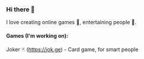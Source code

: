 ### Hi there 👋

I love creating online games 👾, entertaining people 🤡.

#### Games (I'm working on):

Joker 🃏 (https://jok.ge) - Card game, for smart people

<br/>
<br/>
